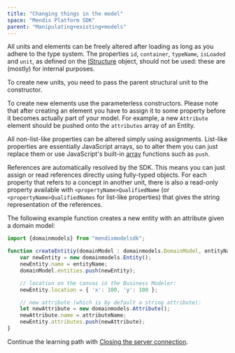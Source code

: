```yaml
---
title: "Changing things in the model"
space: "Mendix Platform SDK"
parent: "Manipulating+existing+models"
---
```

All units and elements can be freely altered after loading as long as you adhere to the type system. The properties `id`, `container`, `typeName`, `isLoaded` and `unit`, as defined on the [IStructure](https://apidocs.mendix.com/modelsdk/latest/interfaces/istructure.html) object, should not be used: these are (mostly) for internal purposes.

To create new units, you need to pass the parent structural unit to the constructor.

To create new elements use the parameterless constructors. Please note that after creating an element you have to assign it to some property before it becomes actually part of your model. For example, a new `Attribute` element should be pushed onto the `attributes` array of an Entity.

All non-list-like properties can be altered simply using assignments. List-like properties are essentially JavaScript arrays, so to alter them you can just replace them or use JavaScript's built-in [array](https://developer.mozilla.org/en-US/docs/Web/JavaScript/Reference/Global_Objects/Array) functions such as `push`.

References are automatically resolved by the SDK. This means you can just assign or read references directly using fully-typed objects. For each property that refers to a concept in another unit, there is also a read-only property available with `<propertyName>QualifiedName` (or `<propertyName>QualifiedNames` for list-like properties) that gives the string representation of the references.

The following example function creates a new entity with an attribute given a domain model:

```js
import {domainmodels} from "mendixmodelsdk";

function createEntitiy(domainModel : domainmodels.DomainModel, entityName : string, attributeName : string) {
	var newEntity = new domainmodels.Entity();
	newEntity.name = entityName;
	domainModel.entities.push(newEntity);

	// location on the canvas in the Business Modeler:
	newEntity.location = { 'x': 100, 'y': 100 };

	// new attribute (which is by default a string attribute):
	let newAttribute = new domainmodels.Attribute();
	newAttribute.name = attributeName;
	newEntity.attributes.push(newAttribute);
}
```

Continue the learning path with [Closing the server connection](Closing+the+server+connection).

